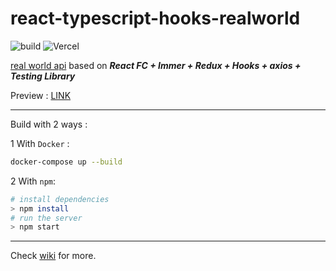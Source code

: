 # react-typescript-hooks-realworld 

![build](https://github.com/Allianzcortex/react-typescript-hooks-realworld/actions/workflows/build.yml/badge.svg) ![Vercel](https://therealsujitk-vercel-badge.vercel.app/?app=react-typescript-hooks-realworld)

[real world api](https://realworld.io/) based on **_React FC + Immer + Redux + Hooks + axios + Testing Library_**

Preview : [LINK](https://react-typescript-hooks-realworld.vercel.app/)

---

Build with 2 ways :

1 With `Docker` :

```bash
docker-compose up --build
```

2 With `npm`:

``` bash
# install dependencies
> npm install
# run the server
> npm start
```

---

Check [wiki](https://github.com/Allianzcortex/react-typescript-hooks-realworld/wiki) for more.
